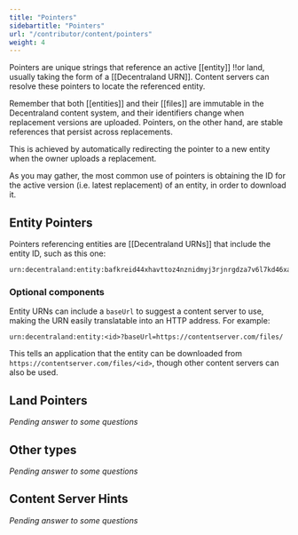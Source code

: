 ```yaml
---
title: "Pointers"
sidebartitle: "Pointers"
url: "/contributor/content/pointers"
weight: 4
---
```


Pointers are unique strings that reference an active [[entity]] !!or land, usually taking the form of a [[Decentraland URN]]. Content servers can resolve these pointers to locate the referenced entity.

Remember that both [[entities]] and their [[files]] are immutable in the Decentraland content system, and their identifiers change when replacement versions are uploaded. Pointers, on the other hand, are stable references that persist across replacements.

This is achieved by automatically redirecting the pointer to a new entity when the owner uploads a replacement.

As you may gather, the most common use of pointers is obtaining the ID for the active version (i.e. latest replacement) of an entity, in order to download it.

## Entity Pointers

Pointers referencing entities are [[Decentraland URNs]] that include the entity ID, such as this one:

```
urn:decentraland:entity:bafkreid44xhavttoz4nznidmyj3rjnrgdza7v6l7kd46xajleor5lmsxfm
```

### Optional components

Entity URNs can include a `baseUrl` to suggest a content server to use, making the URN easily translatable into an HTTP address. For example:

```
urn:decentraland:entity:<id>?baseUrl=https://contentserver.com/files/
```

This tells an application that the entity can be downloaded from `https://contentserver.com/files/<id>`, though other content servers can also be used.


## Land Pointers

_Pending answer to some questions_

## Other types

_Pending answer to some questions_

## Content Server Hints

_Pending answer to some questions_
